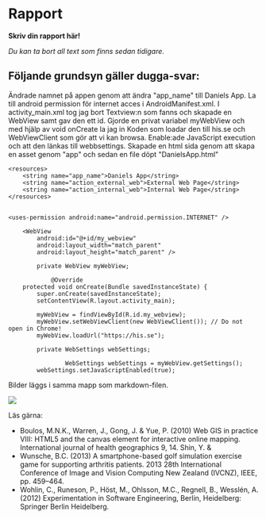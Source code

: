 
# Rapport

**Skriv din rapport här!**

_Du kan ta bort all text som finns sedan tidigare_.

## Följande grundsyn gäller dugga-svar:

Ändrade namnet på appen genom att ändra "app_name" till Daniels App.
La till android permission för internet acces i AndroidManifest.xml.
I activity_main.xml tog jag bort Textview:n som fanns och skapade en WebView samt gav den ett id.
Gjorde en privat variabel myWebView och med hjälp av void onCreate la jag in
Koden som loadar den till his.se och WebViewClient som gör att vi kan browsa.
Enable:ade JavaScript execution och att den länkas till webbsettings.
Skapade en html sida genom att skapa en asset genom "app" och sedan en file döpt "DanielsApp.html"


```
<resources>
    <string name="app_name">Daniels App</string>
    <string name="action_external_web">External Web Page</string>
    <string name="action_internal_web">Internal Web Page</string>
</resources>


<uses-permission android:name="android.permission.INTERNET" />

    <WebView
        android:id="@+id/my_webview"
        android:layout_width="match_parent"
        android:layout_height="match_parent" />
        
        private WebView myWebView;
        
            @Override
    protected void onCreate(Bundle savedInstanceState) {
        super.onCreate(savedInstanceState);
        setContentView(R.layout.activity_main);

        myWebView = findViewById(R.id.my_webview);
        myWebView.setWebViewClient(new WebViewClient()); // Do not open in Chrome!
        myWebView.loadUrl("https://his.se");
        
        private WebSettings webSettings;
        
                WebSettings webSettings = myWebView.getSettings();
        webSettings.setJavaScriptEnabled(true);
```

Bilder läggs i samma mapp som markdown-filen.

![](android.png)

Läs gärna:

- Boulos, M.N.K., Warren, J., Gong, J. & Yue, P. (2010) Web GIS in practice VIII: HTML5 and the canvas element for interactive online mapping. International journal of health geographics 9, 14. Shin, Y. &
- Wunsche, B.C. (2013) A smartphone-based golf simulation exercise game for supporting arthritis patients. 2013 28th International Conference of Image and Vision Computing New Zealand (IVCNZ), IEEE, pp. 459–464.
- Wohlin, C., Runeson, P., Höst, M., Ohlsson, M.C., Regnell, B., Wesslén, A. (2012) Experimentation in Software Engineering, Berlin, Heidelberg: Springer Berlin Heidelberg.
